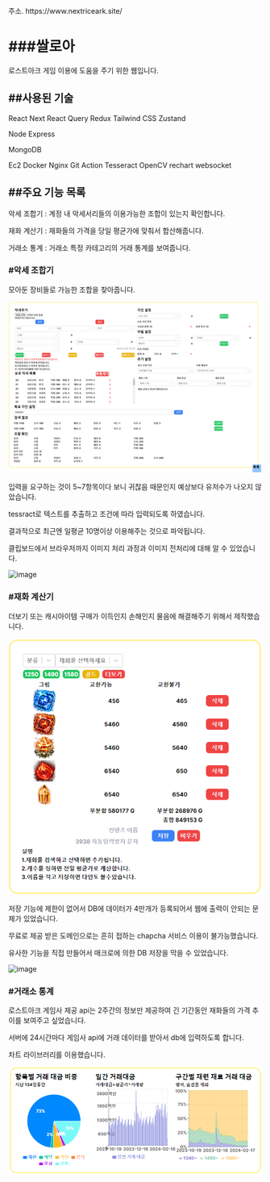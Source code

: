 <p>주소. https://www.nextriceark.site/</p>

<h1>###쌀로아</h1>

<p>로스트아크 게임 이용에 도움을 주기 위한 웹입니다.</p>

<h2>##사용된 기술</h2>
<p>React Next React Query Redux Tailwind CSS Zustand</p>
<p>Node Express </p>
<p>MongoDB</p>
<p>Ec2 Docker Nginx Git Action Tesseract OpenCV rechart websocket</p>

<h2>##주요 기능 목록</h2>
<p>악세 조합기 : 계정 내 악세서리들의 이용가능한 조합이 있는지 확인합니다.</p>
<p>재화 계산기 : 재화들의 가격을 당일 평균가에 맞춰서 합산해줍니다.</p>
<p>거래소 통계 : 거래소 특정 카테고리의 거래 통계를 보여줍니다.</p>

<h3>#악세 조합기</h3>

<p>모아둔 장비들로 가능한 조합을 찾아줍니다.</p>

![이미지 설명](https://github.com/nakki0404/nextriceark/blob/main/front/src/asset/png/recycle-manual.png)

<p>입력을 요구하는 것이 5~7항목이다 보니 귀찮음 때문인지 예상보다 유저수가 나오지 않았습니다.</p>
<p>tessract로 텍스트를 추출하고 조건에 따라 입력되도록 하였습니다.</p>
<p>결과적으로 최근엔 일평균 10명이상 이용해주는 것으로 파악됩니다.</p>
<p>클립보드에서 브라우저까지 이미지 처리 과정과 이미지 전처리에 대해 알 수 있었습니다.</p>


![image](https://github.com/nakki0404/nextriceark/assets/141347738/5fa7ae79-0a9f-4d68-8388-a078b05dc20d)


<h3>#재화 계산기</h3>

<p>더보기 또는 캐시아이템 구매가 이득인지 손해인지 물음에 해결해주기 위해서 제작했습니다.</p>

![이미지 설명](https://github.com/nakki0404/nextriceark/blob/main/front/src/asset/png/caculator-manual.png)

<p> 저장 기능에 제한이 없어서 DB에 데이터가 4만개가 등록되어서 웹에 출력이 안되는 문제가 있었습니다.</p>
<p>무료로 제공 받은 도메인으로는 흔히 접하는 chapcha 서비스 이용이 불가능했습니다. </p>
<p>유사한 기능을 직접 만들어서 매크로에 의한 DB 저장을 막을 수 있었습니다.</p>

![image](https://github.com/nakki0404/nextriceark/assets/141347738/43168bc3-e248-420a-b459-a2f89b5bb8ca)

<h3>#거래소 통계</h3>

<p>로스트아크 게임사 제공 api는 2주간의 정보만 제공하여 긴 기간동안 재화들의 가격 추이를 보여주고 싶었습니다.</p>

<p>서버에 24시간마다 게임사 api에 거래 데이터를 받아서 db에 입력하도록 합니다.</p>
<p>차트 라이브러리를 이용했습니다.</p>

![이미지 설명](https://github.com/nakki0404/nextriceark/blob/main/front/src/asset/png/statistics-manual.png)
